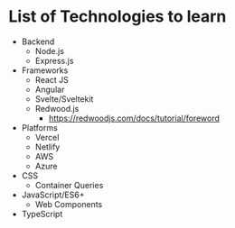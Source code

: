 # List of Technologies to learn

- Backend
  - Node.js 
  - Express.js
- Frameworks
  - React JS
  - Angular
  - Svelte/Sveltekit
  - Redwood.js
    - https://redwoodjs.com/docs/tutorial/foreword 
- Platforms
  - Vercel
  - Netlify
  - AWS
  - Azure
- CSS
  - Container Queries
- JavaScript/ES6+
  - Web Components
- TypeScript

 
  
